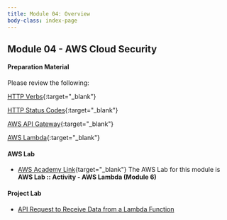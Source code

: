 ```yaml
---
title: Module 04: Overview
body-class: index-page
---
```


<!-- ![Monolithic App]({{URLROOT}}/shared/img/aws-monolithic.png)
*[Photo by Dall-E-3](https://openai.com/dall-e-3)* -->

## Module 04 - AWS Cloud Security


#### Preparation Material

Please review the following:

[HTTP Verbs](https://www.youtube.com/watch?v=tkfVQK6UxDI){:target="_blank"}

[HTTP Status Codes](https://www.youtube.com/watch?v=wJa5CTIFj7U){:target="_blank"}

[AWS API Gateway](https://aws.amazon.com/api-gateway/){:target="_blank"}

[AWS Lambda](https://aws.amazon.com/lambda/){:target="_blank"}


#### AWS Lab

* [AWS Academy Link](https://awsacademy.instructure.com){target="_blank"} The AWS Lab for this module is **AWS Lab :: Activity - AWS Lambda (Module 6)**

<!-- !!! note "Lab Updates"

    IPv4 subnet CIDR block looks like it has a number already typed in, but you need to type into this box. The instructions mislabel it as IPv4 VPC CIDR block. -->

#### Project Lab

* [API Request to Receive Data from a Lambda Function](./project-lab.html)

<!-- #### Additional Materials -->

<!-- * [Individual Reflection Template]({{URLROOT}}/course/reflection.docx) -->

<!-- #### Hints and Helps

* [Hints](./hints.html) -->